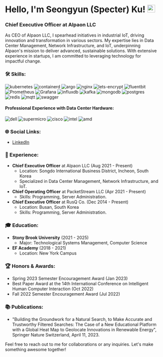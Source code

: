 # Hello, I'm Seongyun (Specter) Ku! <img src="https://raw.githubusercontent.com/Tarikul-Islam-Anik/Animated-Fluent-Emojis/master/Emojis/Hand%20gestures/Waving%20Hand.png" alt="Waving Hand" width="25" height="25" />

### Chief Executive Officer at Alpaon LLC

As CEO of Alpaon LLC, I spearhead initiatives in industrial IoT, driving innovation and transformation in various sectors. My expertise lies in Data Center Management, Network Infrastructure, and IoT, underpinning Alpaon's mission to deliver advanced, sustainable solutions. With extensive experience in startups, I am committed to leveraging technology for impactful change.

### 🛠 Skills:
![kubernetes](https://img.shields.io/badge/-Kubernetes-326CE5?logo=kubernetes&logoColor=white&style=flat-square)
![containerd](https://img.shields.io/badge/-containerd-575757?logo=containerd&logoColor=white&style=flat-square)
![argo](https://img.shields.io/badge/-Argo-EF7B4D?logo=argo&logoColor=white&style=flat-square)
![nginx](https://img.shields.io/badge/-NGINX-009639?logo=nginx&logoColor=white&style=flat-square)
![lets-encrypt](https://img.shields.io/badge/-Let's%20Encrypt-003A70?logo=letsencrypt&logoColor=white&style=flat-square)
![fluentbit](https://img.shields.io/badge/-Fluent%20Bit-49BDA5?logo=fluentbit&logoColor=white&style=flat-square)
![Prometheus](https://img.shields.io/badge/-Prometheus-E6522C?logo=prometheus&logoColor=white&style=flat-square)
![Grafana](https://img.shields.io/badge/-Grafana-F46800?logo=grafana&logoColor=white&style=flat-square)
![influxdb](https://img.shields.io/badge/-InfluxDB-22ADF6?logo=influxdb&logoColor=white&style=flat-square)
![kafka](https://img.shields.io/badge/-Apache%20Kafka-231F20?logo=apachekafka&logoColor=white&style=flat-square)
![mongodb](https://img.shields.io/badge/-MongoDB-47A248?logo=mongodb&logoColor=white&style=flat-square)
![postgres](https://img.shields.io/badge/-PostgreSQL-4169E1?logo=postgresql&logoColor=white&style=flat-square)
![redis](https://img.shields.io/badge/-Redis-DC382D?logo=redis&logoColor=white&style=flat-square)
![mqtt](https://img.shields.io/badge/-MQTT-660066?logo=mqtt&logoColor=white&style=flat-square)
![swagger](https://img.shields.io/badge/-Swagger-85EA2D?logo=swagger&logoColor=white&style=flat-square)

#### Professional Experience with Data Center Hardware:
![dell](https://img.shields.io/badge/-Dell-007DB8?logo=dell&logoColor=white&style=flat-square)
![supermicro](https://img.shields.io/badge/-Supermicro-151F6D?logo=supermicro&logoColor=white&style=flat-square)
![cisco](https://img.shields.io/badge/-Cisco-1BA0D7?logo=cisco&logoColor=white&style=flat-square)
![intel](https://img.shields.io/badge/-Intel-0071C5?logo=intel&logoColor=white&style=flat-square)
![amd](https://img.shields.io/badge/-Amd-ED1C24?logo=amd&logoColor=white&style=flat-square)



### 🌐 Social Links:
- [LinkedIn](https://www.linkedin.com/in/seongyun-ku-5bbaab140)

### 💼 Experience:
- **Chief Executive Officer** at Alpaon LLC (Aug 2021 - Present)
  - Location: Songdo International Business District, Incheon, South Korea
  - Specialized in Data Center Management, Network Infrastructure, and IoT.
- **Chief Operating Officer** at PacketStream LLC (Apr 2021 - Present)
  - Skills: Programming, Server Administration.
- **Chief Executive Officer** at RusQ Co. (Dec 2014 - Present)
  - Location: Busan, South Korea
  - Skills: Programming, Server Administration.

### 🎓 Education:
- **Stony Brook University** (2021 - 2025)
  - Major: Technological Systems Management, Computer Science
- **EF Academy** (2018 - 2021)
  - Location: New York Campus

### 🏆 Honors & Awards:
- Spring 2023 Semester Encouragement Award (Jan 2023)
- Best Paper Award at the 14th International Conference on Intelligent Human Computer Interaction (Oct 2022)
- Fall 2022 Semester Encouragement Award (Jul 2022)

### 📚 Publications:
- "Building the Groundwork for a Natural Search, to Make Accurate and Trustworthy Filtered Searches: The Case of a New Educational Platform with a Global Heat Map to Geolocate Innovations in Renewable Energy", Springer Nature Switzerland, April 11, 2023.

Feel free to reach out to me for collaborations or any inquiries. Let's make something awesome together!
